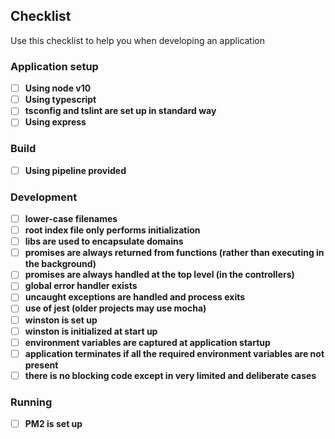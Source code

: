 ## Checklist
Use this checklist to help you when developing an application

### Application setup
- [ ] **Using node v10**
- [ ] **Using typescript**
- [ ] **tsconfig and tslint are set up in standard way**
- [ ] **Using express**

### Build
- [ ] **Using pipeline provided**

### Development
- [ ] **lower-case filenames**
- [ ] **root index file only performs initialization**
- [ ] **libs are used to encapsulate domains**
- [ ] **promises are always returned from functions (rather than executing in the background)**
- [ ] **promises are always handled at the top level (in the controllers)**
- [ ] **global error handler exists**
- [ ] **uncaught exceptions are handled and process exits**
- [ ] **use of jest (older projects may use mocha)**
- [ ] **winston is set up**
- [ ] **winston is initialized at start up**
- [ ] **environment variables are captured at application startup**
- [ ] **application terminates if all the required environment variables are not present**
- [ ] **there is no blocking code except in very limited and deliberate cases**

### Running
- [ ] **PM2 is set up**
